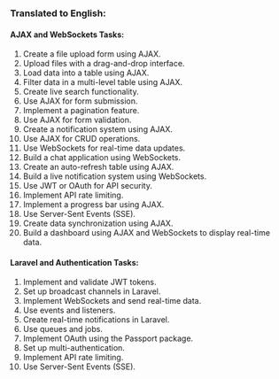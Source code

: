 ### Translated to English:

#### **AJAX and WebSockets Tasks:**
1. Create a file upload form using AJAX.  
2. Upload files with a drag-and-drop interface.  
3. Load data into a table using AJAX.  
4. Filter data in a multi-level table using AJAX.  
5. Create live search functionality.  
6. Use AJAX for form submission.  
7. Implement a pagination feature.  
8. Use AJAX for form validation.  
9. Create a notification system using AJAX.  
10. Use AJAX for CRUD operations.  
11. Use WebSockets for real-time data updates.  
12. Build a chat application using WebSockets.  
13. Create an auto-refresh table using AJAX.  
14. Build a live notification system using WebSockets.  
15. Use JWT or OAuth for API security.  
16. Implement API rate limiting.  
17. Implement a progress bar using AJAX.  
18. Use Server-Sent Events (SSE).  
19. Create data synchronization using AJAX.  
20. Build a dashboard using AJAX and WebSockets to display real-time data.  

#### **Laravel and Authentication Tasks:**
1. Implement and validate JWT tokens.  
2. Set up broadcast channels in Laravel.  
3. Implement WebSockets and send real-time data.  
4. Use events and listeners.  
5. Create real-time notifications in Laravel.  
6. Use queues and jobs.  
7. Implement OAuth using the Passport package.  
8. Set up multi-authentication.  
9. Implement API rate limiting.  
10. Use Server-Sent Events (SSE).  